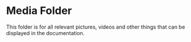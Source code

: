 # Media Folder
This folder is for all relevant pictures, videos and other things that can be displayed in the documentation. 
